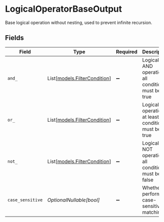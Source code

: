 # LogicalOperatorBaseOutput

Base logical operation without nesting, used to prevent infinite recursion.


## Fields

| Field                                                        | Type                                                         | Required                                                     | Description                                                  |
| ------------------------------------------------------------ | ------------------------------------------------------------ | ------------------------------------------------------------ | ------------------------------------------------------------ |
| `and_`                                                       | List[[models.FilterCondition](../models/filtercondition.md)] | :heavy_minus_sign:                                           | Logical AND operation - all conditions must be true          |
| `or_`                                                        | List[[models.FilterCondition](../models/filtercondition.md)] | :heavy_minus_sign:                                           | Logical OR operation - at least one condition must be true   |
| `not_`                                                       | List[[models.FilterCondition](../models/filtercondition.md)] | :heavy_minus_sign:                                           | Logical NOT operation - all conditions must be false         |
| `case_sensitive`                                             | *OptionalNullable[bool]*                                     | :heavy_minus_sign:                                           | Whether to perform case-sensitive matching                   |